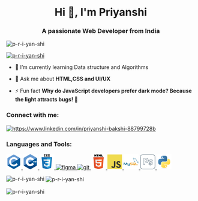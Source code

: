 <h1 align="center">Hi 👋, I'm Priyanshi</h1>
<h3 align="center">A passionate Web Developer from India</h3>

<p align="left"> <img src="https://komarev.com/ghpvc/?username=p-r-i-yan-shi&label=Profile%20views&color=0e75b6&style=flat" alt="p-r-i-yan-shi" /> </p>

<p align="left"> <a href="https://github.com/ryo-ma/github-profile-trophy"><img src="https://github-profile-trophy.vercel.app/?username=p-r-i-yan-shi" alt="p-r-i-yan-shi" /></a> </p>

- 🌱 I’m currently learning Data structure and Algorithms 

- 💬 Ask me about **HTML,CSS and UI/UX**

- ⚡ Fun fact **Why do JavaScript developers prefer dark mode? Because the light attracts bugs! 🐛**

<h3 align="left">Connect with me:</h3>
<p align="left">
<a href="https://linkedin.com/in/https://www.linkedin.com/in/priyanshi-bakshi-88799728b" target="blank"><img align="center" src="https://raw.githubusercontent.com/rahuldkjain/github-profile-readme-generator/master/src/images/icons/Social/linked-in-alt.svg" alt="https://www.linkedin.com/in/priyanshi-bakshi-88799728b" height="30" width="40" /></a>
</p>

<h3 align="left">Languages and Tools:</h3>
<p align="left"> <a href="https://www.cprogramming.com/" target="_blank" rel="noreferrer"> <img src="https://raw.githubusercontent.com/devicons/devicon/master/icons/c/c-original.svg" alt="c" width="40" height="40"/> </a> <a href="https://www.w3schools.com/cpp/" target="_blank" rel="noreferrer"> <img src="https://raw.githubusercontent.com/devicons/devicon/master/icons/cplusplus/cplusplus-original.svg" alt="cplusplus" width="40" height="40"/> </a> <a href="https://www.w3schools.com/css/" target="_blank" rel="noreferrer"> <img src="https://raw.githubusercontent.com/devicons/devicon/master/icons/css3/css3-original-wordmark.svg" alt="css3" width="40" height="40"/> </a> <a href="https://www.figma.com/" target="_blank" rel="noreferrer"> <img src="https://www.vectorlogo.zone/logos/figma/figma-icon.svg" alt="figma" width="40" height="40"/> </a> <a href="https://git-scm.com/" target="_blank" rel="noreferrer"> <img src="https://www.vectorlogo.zone/logos/git-scm/git-scm-icon.svg" alt="git" width="40" height="40"/> </a> <a href="https://www.w3.org/html/" target="_blank" rel="noreferrer"> <img src="https://raw.githubusercontent.com/devicons/devicon/master/icons/html5/html5-original-wordmark.svg" alt="html5" width="40" height="40"/> </a> <a href="https://developer.mozilla.org/en-US/docs/Web/JavaScript" target="_blank" rel="noreferrer"> <img src="https://raw.githubusercontent.com/devicons/devicon/master/icons/javascript/javascript-original.svg" alt="javascript" width="40" height="40"/> </a> <a href="https://www.mysql.com/" target="_blank" rel="noreferrer"> <img src="https://raw.githubusercontent.com/devicons/devicon/master/icons/mysql/mysql-original-wordmark.svg" alt="mysql" width="40" height="40"/> </a> <a href="https://www.photoshop.com/en" target="_blank" rel="noreferrer"> <img src="https://raw.githubusercontent.com/devicons/devicon/master/icons/photoshop/photoshop-line.svg" alt="photoshop" width="40" height="40"/> </a> <a href="https://www.python.org" target="_blank" rel="noreferrer"> <img src="https://raw.githubusercontent.com/devicons/devicon/master/icons/python/python-original.svg" alt="python" width="40" height="40"/> </a> </p>

<p><img align="left" src="https://github-readme-stats.vercel.app/api/top-langs?username=p-r-i-yan-shi&show_icons=true&locale=en&layout=compact" alt="p-r-i-yan-shi" /></p>

<p>&nbsp;<img align="center" src="https://github-readme-stats.vercel.app/api?username=p-r-i-yan-shi&show_icons=true&locale=en" alt="p-r-i-yan-shi" /></p>

<p><img align="center" src="https://github-readme-streak-stats.herokuapp.com/?user=p-r-i-yan-shi&" alt="p-r-i-yan-shi" /></p>
